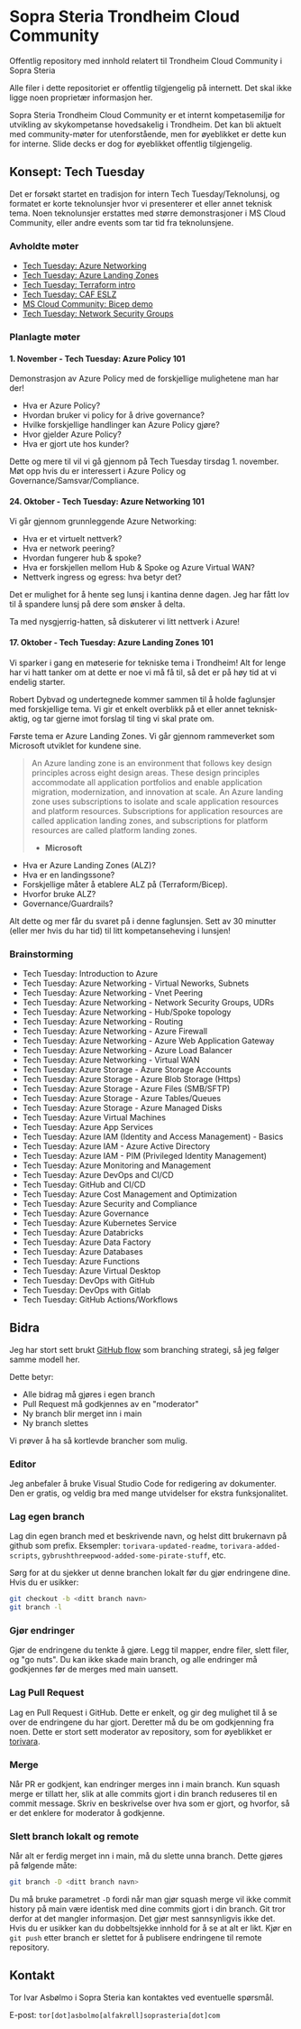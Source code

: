 # Sopra Steria Trondheim Cloud Community

Offentlig repository med innhold relatert til Trondheim Cloud Community i Sopra Steria

Alle filer i dette repositoriet er offentlig tilgjengelig på internett. Det skal ikke ligge noen proprietær informasjon her.

Sopra Steria Trondheim Cloud Community er et internt kompetasemiljø for utvikling av skykompetanse hovedsakelig i Trondheim. Det kan bli aktuelt med community-møter for utenforstående, men for øyeblikket er dette kun for interne. Slide decks er dog for øyeblikket offentlig tilgjengelig.

## Konsept: Tech Tuesday

Det er forsøkt startet en tradisjon for intern Tech Tuesday/Teknolunsj, og formatet er korte teknolunsjer hvor vi presenterer et eller annet teknisk tema. Noen teknolunsjer erstattes med større demonstrasjoner i MS Cloud Community, eller andre events som tar tid fra teknolunsjene.

### Avholdte møter

- [Tech Tuesday: Azure Networking](./techtuesdaylunches/2023-10-24_Azure_Networking_notes.md)
- [Tech Tuesday: Azure Landing Zones](./techtuesdaylunches/2023-10-17_AzureLandingZones.md)
- [Tech Tuesday: Terraform intro](./SlideDecks/2021-10-12/Tech%20Tuesday%20-%20Terraform%20intro.pptx)
- [Tech Tuesday: CAF ESLZ](./SlideDecks/2021-11-23/Tech%20Tuesday%20-%20CAF%20ESLZ.pptx)
- [MS Cloud Community: Bicep demo](SlideDecks/2021-12-08/Presentasjon%20-%20Bicep.pptx)
- [Tech Tuesday: Network Security Groups](SlideDecks/2022-02-14/Presentasjon%20-%20Network%20Security%20Groups.pptx)

### Planlagte møter

#### 1. November - Tech Tuesday: Azure Policy 101

Demonstrasjon av Azure Policy med de forskjellige mulighetene man har der!

- Hva er Azure Policy?
- Hvordan bruker vi policy for å drive governance?
- Hvilke forskjellige handlinger kan Azure Policy gjøre?
- Hvor gjelder Azure Policy?
- Hva er gjort ute hos kunder?

Dette og mere til vil vi gå gjennom på Tech Tuesday tirsdag 1. november. Møt opp hvis du er interessert i Azure Policy og Governance/Samsvar/Compliance.

#### 24. Oktober - Tech Tuesday: Azure Networking 101

Vi går gjennom grunnleggende Azure Networking:

- Hva er et virtuelt nettverk?
- Hva er network peering?
- Hvordan fungerer hub & spoke?
- Hva er forskjellen mellom Hub & Spoke og Azure Virtual WAN?
- Nettverk ingress og egress: hva betyr det?

Det er mulighet for å hente seg lunsj i kantina denne dagen. Jeg har fått lov til å spandere lunsj på dere som ønsker å delta.

Ta med nysgjerrig-hatten, så diskuterer vi litt nettverk i Azure!

#### 17. Oktober - Tech Tuesday: Azure Landing Zones 101

Vi sparker i gang en møteserie for tekniske tema i Trondheim! Alt for lenge har vi hatt tanker om at dette er noe vi må få til, så det er på høy tid at vi endelig starter.

Robert Dybvad og undertegnede kommer sammen til å holde faglunsjer med forskjellige tema. Vi gir et enkelt overblikk på et eller annet teknisk-aktig, og tar gjerne imot forslag til ting vi skal prate om.

Første tema er Azure Landing Zones. Vi går gjennom rammeverket som Microsoft utviklet for kundene sine.

>An Azure landing zone is an environment that follows key design principles across eight design areas. These design principles accommodate all application portfolios and enable application migration, modernization, and innovation at scale. An Azure landing zone uses subscriptions to isolate and scale application resources and platform resources. Subscriptions for application resources are called application landing zones, and subscriptions for platform resources are called platform landing zones.
>- **Microsoft**

- Hva er Azure Landing Zones (ALZ)?
- Hva er en landingssone?
- Forskjellige måter å etablere ALZ på (Terraform/Bicep).
- Hvorfor bruke ALZ?
- Governance/Guardrails?

Alt dette og mer får du svaret på i denne faglunsjen. Sett av 30 minutter (eller mer hvis du har tid) til litt kompetanseheving i lunsjen!

### Brainstorming

- Tech Tuesday: Introduction to Azure
- Tech Tuesday: Azure Networking - Virtual Neworks, Subnets
- Tech Tuesday: Azure Networking - Vnet Peering
- Tech Tuesday: Azure Networking - Network Security Groups, UDRs
- Tech Tuesday: Azure Networking - Hub/Spoke topology
- Tech Tuesday: Azure Networking - Routing
- Tech Tuesday: Azure Networking - Azure Firewall
- Tech Tuesday: Azure Networking - Azure Web Application Gateway
- Tech Tuesday: Azure Networking - Azure Load Balancer
- Tech Tuesday: Azure Networking - Virtual WAN
- Tech Tuesday: Azure Storage - Azure Storage Accounts
- Tech Tuesday: Azure Storage - Azure Blob Storage (Https)
- Tech Tuesday: Azure Storage - Azure Files (SMB/SFTP)
- Tech Tuesday: Azure Storage - Azure Tables/Queues
- Tech Tuesday: Azure Storage - Azure Managed Disks
- Tech Tuesday: Azure Virtual Machines
- Tech Tuesday: Azure App Services
- Tech Tuesday: Azure IAM (Identity and Access Management) - Basics
- Tech Tuesday: Azure IAM - Azure Active Directory
- Tech Tuesday: Azure IAM - PIM (Privileged Identity Management)
- Tech Tuesday: Azure Monitoring and Management
- Tech Tuesday: Azure DevOps and CI/CD
- Tech Tuesday: GitHub and CI/CD
- Tech Tuesday: Azure Cost Management and Optimization
- Tech Tuesday: Azure Security and Compliance
- Tech Tuesday: Azure Governance
- Tech Tuesday: Azure Kubernetes Service
- Tech Tuesday: Azure Databricks
- Tech Tuesday: Azure Data Factory
- Tech Tuesday: Azure Databases
- Tech Tuesday: Azure Functions
- Tech Tuesday: Azure Virtual Desktop
- Tech Tuesday: DevOps with GitHub
- Tech Tuesday: DevOps with Gitlab
- Tech Tuesday: GitHub Actions/Workflows

## Bidra

Jeg har stort sett brukt [GitHub flow](https://docs.github.com/en/get-started/quickstart/github-flow) som branching strategi, så jeg følger samme modell her.

Dette betyr:

- Alle bidrag må gjøres i egen branch
- Pull Request må godkjennes av en "moderator"
- Ny branch blir merget inn i main
- Ny branch slettes

Vi prøver å ha så kortlevde brancher som mulig.

### Editor

Jeg anbefaler å bruke Visual Studio Code for redigering av dokumenter. Den er gratis, og veldig bra med mange utvidelser for ekstra funksjonalitet.

### Lag egen branch

Lag din egen branch med et beskrivende navn, og helst ditt brukernavn på github som prefix. Eksempler: `torivara-updated-readme`, `torivara-added-scripts`, `gybrushthreepwood-added-some-pirate-stuff`, etc.

Sørg for at du sjekker ut denne branchen lokalt før du gjør endringene dine. Hvis du er usikker:

```bash
git checkout -b <ditt branch navn>
git branch -l
```

### Gjør endringer

Gjør de endringene du tenkte å gjøre. Legg til mapper, endre filer, slett filer, og "go nuts". Du kan ikke skade main branch, og alle endringer må godkjennes før de merges med main uansett.

### Lag Pull Request

Lag en Pull Request i GitHub. Dette er enkelt, og gir deg mulighet til å se over de endringene du har gjort. Deretter må du be om godkjenning fra noen. Dette er stort sett moderator av repository, som for øyeblikket er [torivara](https://github.com/torivara).

### Merge

Når PR er godkjent, kan endringer merges inn i main branch. Kun squash merge er tillatt her, slik at alle commits gjort i din branch reduseres til en commit message. Skriv en beskrivelse over hva som er gjort, og hvorfor, så er det enklere for moderator å godkjenne.

### Slett branch lokalt og remote

Når alt er ferdig merget inn i main, må du slette unna branch. Dette gjøres på følgende måte:

```bash
git branch -D <ditt branch navn>
```

Du må bruke parametret `-D` fordi når man gjør squash merge vil ikke commit history på main være identisk med dine commits gjort i din branch. Git tror derfor at det mangler informasjon. Det gjør mest sannsynligvis ikke det. Hvis du er usikker kan du dobbeltsjekke innhold for å se at alt er likt.
Kjør en `git push` etter branch er slettet for å publisere endringene til remote repository.

## Kontakt

Tor Ivar Asbølmo i Sopra Steria kan kontaktes ved eventuelle spørsmål.

E-post: `tor[dot]asbolmo[alfakrøll]soprasteria[dot]com`
